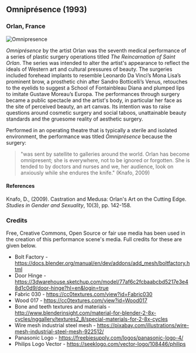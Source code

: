 ## Omniprésence (1993)
### Orlan, France

![Omnipresence](https://user-images.githubusercontent.com/8354239/90916661-12374880-e3ff-11ea-8f76-9061344c1cf0.png)

*Omniprésence* by the artist Orlan was the seventh medical performance of a series of plastic surgery operations titled *The Reincarnation of Saint Orlan*. The series was intended to alter the artist's appearance to reflect the ideals of Western art and cultural pressures of beauty. The surgeries included forehead implants to resemble Leonardo Da Vinci’s Mona Lisa’s prominent brow, a prosthetic chin after Sandro Botticelli’s Venus, retouches to the eyelids to suggest a School of Fontainbleau Diana and plumped lips to imitate Gustave Moreau’s Europa. The performances through surgery became a public spectacle and the artist's body, in particular her face as the site of perceived beauty, an art canvas. Its intention was to raise questions around cosmetic surgery and social taboos, unattainable beauty standards and the gruesome reality of aesthetic surgery.

Performed in an operating theatre that is typically a sterile and isolated environment, the performance was titled *Omniprésence* because the surgery:

> "was sent by satellite to galleries around the world. Orlan has become omnipresent; she is everywhere, not to be ignored or forgotten. She is tended to by doctors and nurses and we, her audience, look on anxiously while she endures the knife." (Knafo, 2009)

#### References

Knafo, D., (2009). Castration and Medusa: Orlan's Art on the Cutting Edge. *Studies in Gender and Sexuality*, 10(3), pp. 142-158.

### Credits

Free, Creative Commons, Open Source or fair use media has been used in the creation of this performance scene's media. Full credits for these are given below.

*	Bolt Factory - https://docs.blender.org/manual/en/dev/addons/add_mesh/boltfactory.html
*	Door Hinge - https://3dwarehouse.sketchup.com/model/77af6c2fcbaabcbd5217e3e48d1c0d9/door-hinge?hl=en&login=true
*	Fabric 030 - https://cc0textures.com/view?id=Fabric030
*	Wood 017 - https://cc0textures.com/view?id=Wood017
*	Bone and teeth textures and materials - http://www.blenderinsight.com/material-for-blender-2-8x-cycles/nggallery/textures2_8/special-materials-for-2-8x-cycles
*	Wire mesh industrial steel mesh - https://pixabay.com/illustrations/wire-mesh-industrial-steel-mesh-922512/
*	Panasonic Logo - https://freebiesupply.com/logos/panasonic-logo-4/
*	Philips Logo Vector - https://seeklogo.com/vector-logo/108446/philips